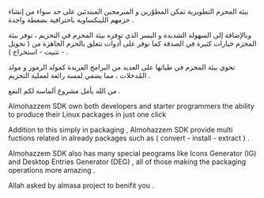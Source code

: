 
بيئة المحزم التطويرية تمكن المطوّرين و المبرمجين المبتدئين على
حد سواء من إنشاء حزمهم اللينكساوية باحترافية بضغطة واحدة .

وبالإضافة إلى السهولة الشديدة و اليسر الذي توفره بيئة المحزم في
التحزيم ، توفر بيئة المحزم خيارات كثيرة في الصدفة كما توفر على
أدوات تتعلق بالحزم الجاهزة من ( تحويل - تثبيت - استخراج ) .

تحوي بيئة المحزم في طياتها على العديد من البرامج الفريدة كمولد
الرموز و مولد المُدخلات ، مما يضفي لمسة رائعة لعملية التحزيم .

من الله يأمل مشروع ألماسه لكم النفع .


Almohazzem SDK own both developers and starter programmers
the ability to produce their Linux packages in just one click

Addition to this simply in packaging , Almohazzem SDK provide
multi fuctions related in already packages such as ( convert -
install - extract ) .

Almohazzem SDK also has many special peograms like Icons 
Generator (IG) and Desktop Entries Generator (DEG) , all of
those making the packaging operations more amazing .

Allah asked by almasa project to benifit you .
